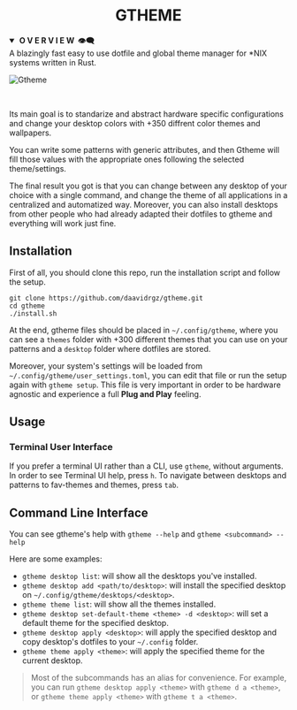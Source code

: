 <div align="center"> <h1><strong>GTHEME</strong></h1> </div>

<details open>
<summary><strong>&nbsp;O V E R V I E W &nbsp;👁️‍🗨️</strong></summary>
A blazingly fast easy to use dotfile and global theme manager for *NIX systems written in Rust.
<br>

![Gtheme](screenshots/gtheme.gif)

<br>

Its main goal is to standarize and abstract hardware specific configurations and change your desktop colors
with +350 diffrent color themes and wallpapers.
</details>

You can write some patterns with generic attributes, and then Gtheme will fill those values with the appropriate ones following the selected theme/settings.

The final result you got is that you can change between any desktop of your choice with a single command, and change the theme of all applications in a centralized and automatized way. Moreover, you can also
install desktops from other people who had already adapted their dotfiles to gtheme and everything will work just fine.

## Installation
First of all, you should clone this repo, run the installation script and follow the setup.

```console
git clone https://github.com/daavidrgz/gtheme.git
cd gtheme
./install.sh
```

At the end, gtheme files should be placed in `~/.config/gtheme`, where you can see a `themes` folder with +300 different themes that you can use on your patterns and a `desktop` folder where dotfiles are stored.

Moreover, your system's settings will be loaded from `~/.config/gtheme/user_settings.toml`, you can edit that file or run the setup again with `gtheme setup`. This file is very important in order to be hardware agnostic and experience a full **Plug and Play** feeling.

## Usage

### Terminal User Interface
If you prefer a terminal UI rather than a CLI, use `gtheme`, without arguments. In order to see Terminal UI help, press `h`. To navigate between desktops and patterns to fav-themes and themes, press `tab`.

## Command Line Interface
You can see gtheme's help with `gtheme --help` and `gtheme <subcommand> --help`

Here are some examples:

- `gtheme desktop list`: will show all the desktops you've installed.
- `gtheme desktop add <path/to/desktop>`: will install the specified desktop on `~/.config/gtheme/desktops/<desktop>`.
- `gtheme theme list`: will show all the themes installed.
- `gtheme desktop set-default-theme <theme> -d <desktop>`: will set a default theme for the specified desktop.
- `gtheme desktop apply <desktop>`:  will apply the specified desktop and copy desktop's dotfiles to your `~/.config` folder.
- `gtheme theme apply <theme>`: will apply the specified theme for the current desktop.

> Most of the subcommands has an alias for convenience. For example, you can run `gtheme desktop apply <theme>` with `gtheme d a <theme>`, or `gtheme theme apply <theme>` with `gtheme t a <theme>`.
